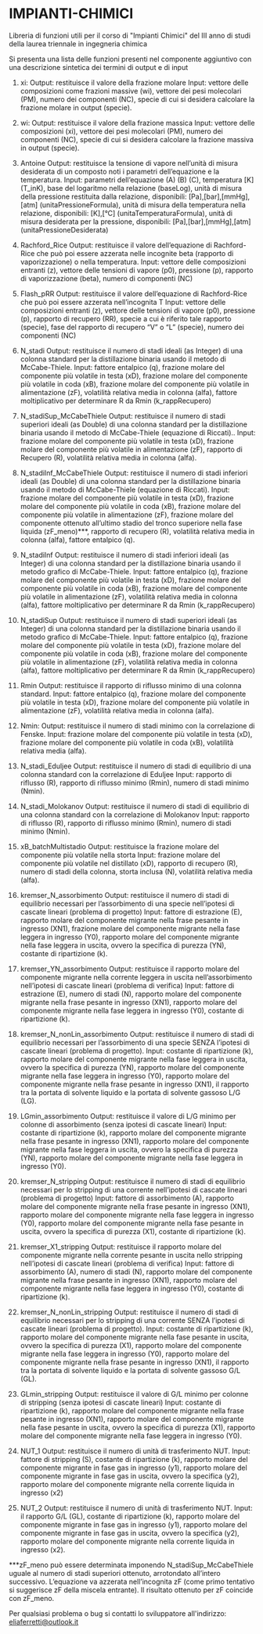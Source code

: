 # IMPIANTI-CHIMICI
Libreria di funzioni utili per il corso di "Impianti Chimici" del III anno di studi della laurea triennale in ingegneria chimica

Si presenta una lista delle funzioni presenti nel componente aggiuntivo con una descrizione sintetica dei termini di output e di input
 
1)	xi:
Output: restituisce il valore della frazione molare
Input: vettore delle composizioni come frazioni massive (wi), vettore dei pesi molecolari (PM), numero dei componenti (NC), specie di cui si desidera calcolare la frazione molare in output (specie).

2)	wi:
Output: restituisce il valore della frazione massica
Input: vettore delle composizioni (xi), vettore dei pesi molecolari (PM), numero dei componenti (NC), specie di cui si desidera calcolare la frazione massiva in output (specie).

3)	Antoine
Output: restituisce la tensione di vapore nell’unità di misura desiderata di un composto noti i parametri dell’equazione e la temperatura.
Input: parametri dell’equazione (A) (B) (C), temperatura [K] (T_inK), base del logaritmo nella relazione (baseLog), unità di misura della pressione restituita dalla relazione, disponibili: [Pa],[bar],[mmHg],[atm] (unitaPressioneFormula), unità di misura della temperatura nella relazione, disponibili: [K],[°C] (unitaTemperaturaFormula), unità di misura desiderata per la pressione, disponibili: [Pa],[bar],[mmHg],[atm] (unitaPressioneDesiderata)

4)	Rachford_Rice
Output: restituisce il valore dell’equazione di Rachford-Rice che può poi essere azzerata nelle incognite beta (rapporto di vaporizzazione) o nella temperatura.
Input: vettore delle composizioni entranti (z), vettore delle tensioni di vapore (p0), pressione (p), rapporto di vaporizzazione (beta), numero di componenti (NC)

5)	Flash_pRR
Output: restituisce il valore dell’equazione di Rachford-Rice che può poi essere azzerata nell’incognita T Input: vettore delle composizioni entranti (z), vettore delle tensioni di vapore (p0), pressione (p), rapporto di recupero (RR), specie a cui è riferito tale rapporto (specie), fase del rapporto di recupero “V” o “L” (specie), numero dei componenti (NC)

6)	N_stadi
Output: restituisce il numero di stadi ideali (as Integer) di una colonna standard per la distillazione binaria usando il metodo di McCabe-Thiele.
Input: fattore entalpico (q), frazione molare del componente più volatile in testa (xD), frazione molare del componente più volatile in coda (xB), frazione molare del componente più volatile in alimentazione (zF), volatilità relativa media in colonna (alfa), fattore moltiplicativo per determinare R da Rmin (k_rappRecupero)

7)	N_stadiSup_McCabeThiele
Output: restituisce il numero di stadi superiori ideali (as Double) di una colonna standard per la distillazione binaria usando il metodo di McCabe-Thiele (equazione di Riccati)..
Input: frazione molare del componente più volatile in testa (xD), frazione molare del componente più volatile in alimentazione (zF), rapporto di Recupero (R), volatilità relativa media in colonna (alfa).
 
8)	N_stadiInf_McCabeThiele
Output: restituisce il numero di stadi inferiori ideali (as Double) di una colonna standard per la distillazione binaria usando il metodo di McCabe-Thiele (equazione di Riccati).
Input: frazione molare del componente più volatile in testa (xD), frazione molare del componente più volatile in coda (xB), frazione molare del componente più volatile in alimentazione (zF), frazione molare del componente ottenuto all’ultimo stadio del tronco superiore nella fase liquida (zF_meno)***, rapporto di recupero (R), volatilità relativa media in colonna (alfa), fattore entalpico (q).

9)	N_stadiInf
Output: restituisce il numero di stadi inferiori ideali (as Integer) di una colonna standard per la distillazione binaria usando il metodo grafico di McCabe-Thiele.
Input: fattore entalpico (q), frazione molare del componente più volatile in testa (xD), frazione molare del componente più volatile in coda (xB), frazione molare del componente più volatile in alimentazione (zF), volatilità relativa media in colonna (alfa), fattore moltiplicativo per determinare R da Rmin (k_rappRecupero)

10)	N_stadiSup
Output: restituisce il numero di stadi superiori ideali (as Integer) di una colonna standard per la distillazione binaria usando il metodo grafico di McCabe-Thiele.
Input: fattore entalpico (q), frazione molare del componente più volatile in testa (xD), frazione molare del componente più volatile in coda (xB), frazione molare del componente più volatile in alimentazione (zF), volatilità relativa media in colonna (alfa), fattore moltiplicativo per determinare R da Rmin (k_rappRecupero)

11)	Rmin
Output: restituisce il rapporto di riflusso minimo di una colonna standard.
Input: fattore entalpico (q), frazione molare del componente più volatile in testa (xD), frazione molare del componente più volatile in alimentazione (zF), volatilità relativa media in colonna (alfa).

12)	Nmin:
Output: restituisce il numero di stadi minimo con la correlazione di Fenske.
Input: frazione molare del componente più volatile in testa (xD), frazione molare del componente più volatile in coda (xB), volatilità relativa media (alfa).

13)	N_stadi_Eduljee
Output: restituisce il numero di stadi di equilibrio di una colonna standard con la correlazione di Eduljee
Input: rapporto di riflusso (R), rapporto di riflusso minimo (Rmin), numero di stadi minimo (Nmin).

14)	N_stadi_Molokanov
Output: restituisce il numero di stadi di equilibrio di una colonna standard con la correlazione di Molokanov
Input: rapporto di riflusso (R), rapporto di riflusso minimo (Rmin), numero di stadi minimo (Nmin).

15)	xB_batchMultistadio
Output: restituisce la frazione molare del componente più volatile nella storta
Input: frazione molare del componente più volatile nel distillato (xD), rapporto di recupero (R), numero di stadi della colonna, storta inclusa (N), volatilità relativa media (alfa).


16)	kremser_N_assorbimento
Output: restituisce il numero di stadi di equilibrio necessari per l’assorbimento di una specie nell’ipotesi
di cascate lineari (problema di progetto)
Input: fattore di estrazione (E), rapporto molare del componente migrante nella frase pesante in ingresso (XN1), frazione molare del componente migrante nella fase leggera in ingresso (Y0), rapporto molare del componente migrante nella fase leggera in uscita, ovvero la specifica di purezza (YN), costante di ripartizione (k).

17)	kremser_YN_assorbimento
Output: restituisce il rapporto molare del componente migrante nella corrente leggera in uscita nell’assorbimento nell’ipotesi di cascate lineari (problema di verifica)
Input: fattore di estrazione (E), numero di stadi (N), rapporto molare del componente migrante nella frase pesante in ingresso (XN1), rapporto molare del componente migrante nella fase leggera in ingresso (Y0), costante di ripartizione (k).

18)	kremser_N_nonLin_assorbimento
Output: restituisce il numero di stadi di equilibrio necessari per l’assorbimento di una specie SENZA
l’ipotesi di cascate lineari (problema di progetto).
Input: costante di ripartizione (k), rapporto molare del componente migrante nella fase leggera in uscita, ovvero la specifica di purezza (YN), rapporto molare del componente migrante nella fase leggera in ingresso (Y0), rapporto molare del componente migrante nella frase pesante in ingresso (XN1), il rapporto tra la portata di solvente liquido e la portata di solvente gassoso L/G (LG).

19)	LGmin_assorbimento
Output: restituisce il valore di L/G minimo per colonne di assorbimento (senza ipotesi di cascate lineari) Input: costante di ripartizione (k), rapporto molare del componente migrante nella frase pesante in ingresso (XN1), rapporto molare del componente migrante nella fase leggera in uscita, ovvero la specifica di purezza (YN), rapporto molare del componente migrante nella fase leggera in ingresso (Y0).

20)	kremser_N_stripping
Output: restituisce il numero di stadi di equilibrio necessari per lo stripping di una corrente nell’ipotesi
di cascate lineari (problema di progetto)
Input: fattore di assorbimento (A), rapporto molare del componente migrante nella frase pesante in ingresso (XN1), rapporto molare del componente migrante nella fase leggera in ingresso (Y0), rapporto molare del componente migrante nella fase pesante in uscita, ovvero la specifica di purezza (X1), costante di ripartizione (k).

21)	kremser_X1_stripping
Output: restituisce il rapporto molare del componente migrante nella corrente pesante in uscita nello stripping nell’ipotesi di cascate lineari (problema di verifica)
Input: fattore di assorbimento (A), numero di stadi (N), rapporto molare del componente migrante nella frase pesante in ingresso (XN1), rapporto molare del componente migrante nella fase leggera in ingresso (Y0), costante di ripartizione (k).


22)	kremser_N_nonLin_stripping
Output: restituisce il numero di stadi di equilibrio necessari per lo stripping di una corrente SENZA
l’ipotesi di cascate lineari (problema di progetto).
Input: costante di ripartizione (k), rapporto molare del componente migrante nella fase pesante in uscita, ovvero la specifica di purezza (X1), rapporto molare del componente migrante nella fase leggera in ingresso (Y0), rapporto molare del componente migrante nella frase pesante in ingresso (XN1), il rapporto tra la portata di solvente liquido e la portata di solvente gassoso G/L (GL).

23)	GLmin_stripping
Output: restituisce il valore di G/L minimo per colonne di stripping (senza ipotesi di cascate lineari) Input: costante di ripartizione (k), rapporto molare del componente migrante nella frase pesante in ingresso (XN1), rapporto molare del componente migrante nella fase pesante in uscita, ovvero la specifica di purezza (X1), rapporto molare del componente migrante nella fase leggera in ingresso (Y0).

24)	NUT_1
Output: restituisce il numero di unità di trasferimento NUT.
Input: fattore di stripping (S), costante di ripartizione (k), rapporto molare del componente migrante in fase gas in ingresso (y1), rapporto molare del componente migrante in fase gas in uscita, ovvero la specifica (y2), rapporto molare del componente migrante nella corrente liquida in ingresso (x2)

25)	NUT_2
Output: restituisce il numero di unità di trasferimento NUT.
Input: il rapporto G/L (GL), costante di ripartizione (k), rapporto molare del componente migrante in fase gas in ingresso (y1), rapporto molare del componente migrante in fase gas in uscita, ovvero la specifica (y2), rapporto molare del componente migrante nella corrente liquida in ingresso (x2).

***zF_meno può essere determinata imponendo N_stadiSup_McCabeThiele uguale al numero di stadi superiori ottenuto, arrotondato all’intero successivo. L’equazione va azzerata nell’incognita zF (come primo tentativo si suggerisce zF della miscela entrante). Il risultato ottenuto per zF coincide con zF_meno.


Per qualsiasi problema o bug si contatti lo sviluppatore all'indirizzo: eliaferretti@outlook.it
